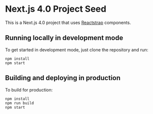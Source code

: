 # Next.js 4.0 Project Seed

This is a Next.js 4.0 project that uses [Reactstrap](https://reactstrap.github.io/) components.

## Running locally in development mode

To get started in development mode, just clone the repository and run:

    npm install
    npm start

## Building and deploying in production

To build for production:

    npm install
    npm run build
    npm start
